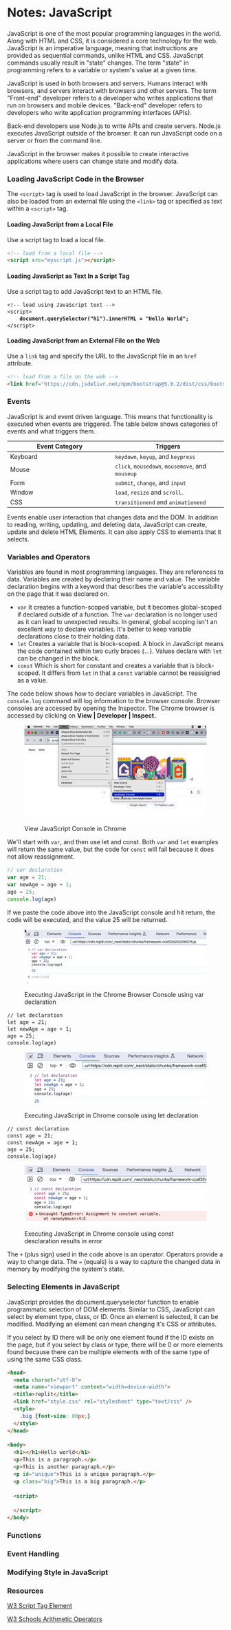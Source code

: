 # Notes: JavaScript

###

JavaScript is one of the most popular programming languages in the world. Along with HTML and CSS, it is considered a core technology for the web. JavaScript is an imperative language, meaning that instructions are provided as sequential commands, unlike HTML and CSS. JavaScript commands usually result in "state" changes. The term "state" in programming refers to a variable or system's value at a given time.

JavaScript is used in both browsers and servers. Humans interact with browsers, and servers interact with browsers and other servers. The term "Front-end" developer refers to a developer who writes applications that run on browsers and mobile devices. "Back-end" developer refers to developers who write application programming interfaces (APIs).

Back-end developers use Node.js to write APIs and create servers. Node.js executes JavaScript outside of the browser.  It can run JavaScript code on a server or from the command line.

JavaScript in the browser makes it possible to create interactive applications where users can change state and modify data.

### Loading JavaScript Code in the Browser

The `<script>` tag is used to load JavaScript in the browser.  JavaScript can also be loaded from an external file using the `<link>` tag or specified as text within a `<script>` tag.

#### Loading JavaScript from a Local File&#x20;

Use a script tag to load a local file.

```html
<!-- load from a local file -->
<script src="myscript.js"></script>
```

#### Loading JavaScript as Text  In a Script Tag

Use a script tag to add JavaScript text to an HTML file.

<pre class="language-html"><code class="lang-html">&#x3C;!-- load using JavaScript text -->
&#x3C;script>
<strong>    document.querySelector("h1").innerHTML = "Hello World";
</strong>&#x3C;/script>    
</code></pre>

#### Loading JavaScript from an External File on the Web

Use a `link` tag and specify the URL to the JavaScript file in an `href` attribute.

```html
<!-- load from a file on the web -->
<link href="https://cdn.jsdelivr.net/npm/bootstrap@5.0.2/dist/css/bootstrap.min.css" rel="stylesheet" integrity="sha384-EVSTQN3/azprG1Anm3QDgpJLIm9Nao0Yz1ztcQTwFspd3yD65VohhpuuCOmLASjC" crossorigin="anonymous">
```

### Events

JavaScript is and event driven language.  This means that functionality is executed when events are triggered.  The table below shows categories of events and what triggers them.



<table><thead><tr><th width="230">Event Category</th><th>Triggers</th></tr></thead><tbody><tr><td>Keyboard</td><td><code>keydown</code>, <code>keyup</code>, and <code>keypress</code></td></tr><tr><td>Mouse</td><td><code>click</code>, <code>mousedown</code>, <code>mousemove</code>, and <code>mouseup</code></td></tr><tr><td>Form</td><td><code>submit</code>, <code>change</code>, and <code>input</code></td></tr><tr><td>Window</td><td><code>load</code>, <code>resize</code> and <code>scroll</code>.</td></tr><tr><td>CSS</td><td><code>transitionend</code> and <code>animationend</code></td></tr></tbody></table>

Events enable user interaction that changes data and the DOM.  In addition to reading, writing, updating, and deleting data, JavaScript can create, update and delete HTML Elements.  It can also apply CSS to elements that it selects. &#x20;

### Variables and Operators

Variables are found in most programming languages.  They are references to data.  Variables are created by declaring their name and value.  The variable declaration begins with a keyword that describes the variable's accessibility on the page that it was declared on.



* `var` It creates a function-scoped variable, but it becomes global-scoped if declared outside of a function. The `var` declaration is no longer used as it can lead to unexpected results. In general, global scoping isn't an excellent way to declare variables.  It's better to keep variable declarations close to their holding data.
* `let` Creates a variable that is block-scoped. A block in JavaScript means the code contained within two curly braces {...}.  Values declare with `let` can be changed in the block.
* `const` Which is short for constant and creates a variable that is block-scoped.  It differs from `let` in that a `const` variable cannot be reassigned as a value.

The code below shows how to declare variables in JavaScript.  The `console.log` command will log information to the browser console.  Browser consoles are accessed by opening the Inspector.  The Chrome browser is accessed by clicking on **View | Developer | Inspect.**&#x20;

<figure><img src="../.gitbook/assets/image (1).png" alt=""><figcaption><p>View JavaScript Console in Chrome</p></figcaption></figure>

We'll start with `var`, and then use let and const.  Both `var` and `let` examples will return the same value, but the code for `const` will fail because it does not allow reassignment.

```javascript
// var declaration
var age = 21;
var newAge = age + 1;
age = 25;
console.log(age)
```

If we paste the code above into the JavaScript console and hit return, the code will be executed, and the value 25 will be returned.

<figure><img src="../.gitbook/assets/image (2).png" alt=""><figcaption><p>Executing JavaScript in the Chrome Browser Console using var declaration</p></figcaption></figure>

```
// let declaration
let age = 21;
let newAge = age + 1;
age = 25;
console.log(age)
```

<figure><img src="../.gitbook/assets/image (46).png" alt=""><figcaption><p>Executing JavaScript in Chrome console using let declaration</p></figcaption></figure>

```
// const declaration
const age = 21;
const newAge = age + 1;
age = 25;
console.log(age)
```

<figure><img src="../.gitbook/assets/image (47).png" alt=""><figcaption><p>Executing JavaScript in Chrome console using const desclaration results in error</p></figcaption></figure>

The `+` (plus sign) used in the code above is an operator.  Operators provide a way to change data.  The `=` (equals) is a way to capture the changed data in memory by modifying the system's state.



### Selecting Elements in JavaScript

JavaScript provides the document.queryselector function to enable programmatic selection of DOM elements.  Similar to CSS, JavaScript can select by element type, class, or ID.  Once an element is selected, it can be modified. Modifying an element can mean changing it's CSS or attributes. &#x20;

If you select by ID there will be only one element found if the ID exists on the page, but if you select by class or type, there will be 0 or more elements found because there can be multiple elements with of the same type of using the same CSS class.

```html
<head>
  <meta charset="utf-8">
  <meta name="viewport" content="width=device-width">
  <title>replit</title>
  <link href="style.css" rel="stylesheet" type="text/css" />
  <style>
    .big {font-size: 80px;}
  </style>
</head>
  
<body>
  <h1></h1>Hello world</h1>
  <p>This is a paragraph.</p>
  <p>This is another paragraph.</p>
  <p id="unique">This is a unique paragraph.</p>
  <p class="big">This is a big paragraph.</p>
 
  <script>
  
  </script>
</body>
```







### &#x20;





### Functions



### Event Handling

###



### Modifying Style in JavaScript



### Resources

[W3 Script Tag Element](https://developer.mozilla.org/en-US/docs/Web/HTML/Element/script)

[W3 Schools Arithmetic Operators](https://www.w3schools.com/js/js\_operators.asp)

